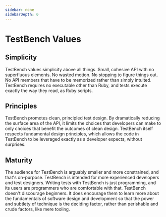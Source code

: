 ```yaml
---
sidebar: none
sidebarDepth: 0
---
```


# TestBench Values

## Simplicity

TestBench values simplicity above all things. Small, cohesive API with no superfluous elements. No wasted motion. No stopping to figure things out. No API members that have to be memorized rather than simply intuited. TestBench requires no executable other than Ruby, and tests execute exactly the way they read, as Ruby scripts.

## Principles

TestBench promotes clean, principled test design. By dramatically reducing the surface area of the API, it limits the choices that developers can make to only choices that benefit the outcomes of clean design. TestBench itself respects fundamental design principles, which allows the code in TestBench to be leveraged exactly as a developer expects, without surprises.

## Maturity

The audience for TestBench is arguably smaller and more constrained, and that's on-purpose. TestBench is intended for more experienced developers and test designers. Writing tests with TestBench is just programming, and its users are programmers who are comfortable with that. TestBench doesn't discourage beginners. It does encourage them to learn more about the fundamentals of software design and development so that the power and subtlety of technique is the deciding factor, rather than perishable and crude factors, like mere tooling.
